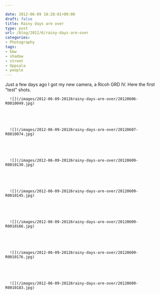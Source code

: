```yaml
---

date: 2012-06-09 18:28:01+00:00
draft: false
title: Rainy days are over
type: post
url: /blog/2012/6/rainy-days-are-over
categories:
- Photography
tags:
- b&w
- shadow
- street
- Uppsala
- people
---
```


Just a few days ago I got my new camera, a Ricoh GRD IV. Here the first "test" shots.


  
      ![](/images/2012-06-09-20126rainy-days-are-over/20120606-R0010049.jpg)

  


  
      ![](/images/2012-06-09-20126rainy-days-are-over/20120607-R0010074.jpg)

  


  
      ![](/images/2012-06-09-20126rainy-days-are-over/20120609-R0010130.jpg)

  


  
      ![](/images/2012-06-09-20126rainy-days-are-over/20120609-R0010145.jpg)

  


  
      ![](/images/2012-06-09-20126rainy-days-are-over/20120609-R0010166.jpg)

  


  
      ![](/images/2012-06-09-20126rainy-days-are-over/20120609-R0010176.jpg)

  


  
      ![](/images/2012-06-09-20126rainy-days-are-over/20120609-R0010183.jpg)

